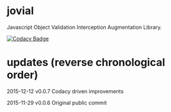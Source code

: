 # jovial
Javascript Object Validation Interception Augmentation Library.


[![Codacy Badge](https://api.codacy.com/project/badge/grade/42cd44eee8794c22aa7a4f780abd2d0b)](https://www.codacy.com/app/syblackwell/jovial)

# updates (reverse chronological order)

2015-12-12 v0.0.7 Codacy driven improvements

2015-11-29 v0.0.6 Original public commit
